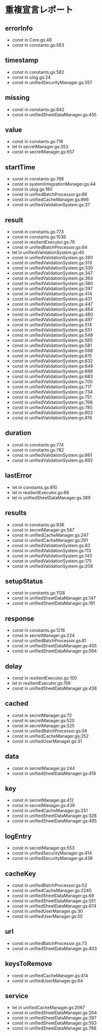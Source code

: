 # 重複宣言レポート

## errorInfo
  - const in Core.gs:48
  - const in constants.gs:583

## timestamp
  - const in constants.gs:582
  - const in ulog.gs:24
  - const in unifiedSecurityManager.gs:357

## missing
  - const in constants.gs:642
  - const in unifiedSheetDataManager.gs:455

## value
  - const in constants.gs:718
  - let in secretManager.gs:353
  - const in secretManager.gs:657

## startTime
  - const in constants.gs:766
  - const in systemIntegrationManager.gs:44
  - const in ulog.gs:180
  - const in unifiedBatchProcessor.gs:66
  - const in unifiedCacheManager.gs:866
  - const in unifiedValidationSystem.gs:37

## result
  - const in constants.gs:773
  - const in constants.gs:1036
  - const in resilientExecutor.gs:76
  - const in unifiedBatchProcessor.gs:64
  - let in unifiedValidationSystem.gs:40
  - const in unifiedValidationSystem.gs:280
  - const in unifiedValidationSystem.gs:313
  - const in unifiedValidationSystem.gs:330
  - const in unifiedValidationSystem.gs:347
  - const in unifiedValidationSystem.gs:364
  - const in unifiedValidationSystem.gs:380
  - const in unifiedValidationSystem.gs:397
  - const in unifiedValidationSystem.gs:414
  - const in unifiedValidationSystem.gs:431
  - const in unifiedValidationSystem.gs:447
  - const in unifiedValidationSystem.gs:464
  - const in unifiedValidationSystem.gs:480
  - const in unifiedValidationSystem.gs:497
  - const in unifiedValidationSystem.gs:514
  - const in unifiedValidationSystem.gs:531
  - const in unifiedValidationSystem.gs:548
  - const in unifiedValidationSystem.gs:565
  - const in unifiedValidationSystem.gs:581
  - const in unifiedValidationSystem.gs:598
  - const in unifiedValidationSystem.gs:615
  - const in unifiedValidationSystem.gs:632
  - const in unifiedValidationSystem.gs:649
  - const in unifiedValidationSystem.gs:666
  - const in unifiedValidationSystem.gs:683
  - const in unifiedValidationSystem.gs:700
  - const in unifiedValidationSystem.gs:717
  - const in unifiedValidationSystem.gs:734
  - const in unifiedValidationSystem.gs:751
  - const in unifiedValidationSystem.gs:768
  - const in unifiedValidationSystem.gs:785
  - const in unifiedValidationSystem.gs:802
  - const in unifiedValidationSystem.gs:819

## duration
  - const in constants.gs:774
  - const in constants.gs:782
  - const in unifiedValidationSystem.gs:861
  - const in unifiedValidationSystem.gs:892

## lastError
  - let in constants.gs:810
  - let in resilientExecutor.gs:68
  - let in unifiedSheetDataManager.gs:389

## results
  - const in constants.gs:936
  - const in secretManager.gs:587
  - const in unifiedCacheManager.gs:247
  - const in unifiedCacheManager.gs:291
  - const in unifiedValidationSystem.gs:83
  - const in unifiedValidationSystem.gs:113
  - const in unifiedValidationSystem.gs:143
  - const in unifiedValidationSystem.gs:175
  - const in unifiedValidationSystem.gs:208

## setupStatus
  - const in constants.gs:1128
  - const in unifiedSheetDataManager.gs:147
  - const in unifiedSheetDataManager.gs:191

## response
  - const in constants.gs:1216
  - const in secretManager.gs:224
  - const in unifiedBatchProcessor.gs:81
  - const in unifiedSheetDataManager.gs:405
  - const in unifiedSheetDataManager.gs:594

## delay
  - const in resilientExecutor.gs:100
  - let in resilientExecutor.gs:159
  - const in unifiedSheetDataManager.gs:438

## cached
  - const in secretManager.gs:72
  - const in secretManager.gs:520
  - const in secretManager.gs:525
  - const in unifiedBatchProcessor.gs:56
  - const in unifiedCacheManager.gs:252
  - const in unifiedUserManager.gs:31

## data
  - const in secretManager.gs:244
  - const in unifiedSheetDataManager.gs:419

## key
  - const in secretManager.gs:412
  - const in secretManager.gs:439
  - const in unifiedCacheManager.gs:251
  - const in unifiedSheetDataManager.gs:328
  - const in unifiedSheetDataManager.gs:495

## logEntry
  - const in secretManager.gs:553
  - const in unifiedSecurityManager.gs:414
  - const in unifiedSecurityManager.gs:438

## cacheKey
  - const in unifiedBatchProcessor.gs:52
  - const in unifiedCacheManager.gs:2240
  - const in unifiedSheetDataManager.gs:69
  - const in unifiedSheetDataManager.gs:551
  - const in unifiedSheetDataManager.gs:674
  - const in unifiedUserManager.gs:30
  - const in unifiedUserManager.gs:50

## url
  - const in unifiedBatchProcessor.gs:73
  - const in unifiedSheetDataManager.gs:403

## keysToRemove
  - const in unifiedCacheManager.gs:414
  - const in unifiedUserManager.gs:64

## service
  - let in unifiedCacheManager.gs:2067
  - const in unifiedSheetDataManager.gs:264
  - const in unifiedSheetDataManager.gs:397
  - const in unifiedSheetDataManager.gs:593
  - const in unifiedSheetDataManager.gs:766
